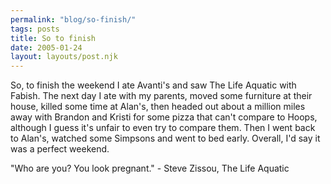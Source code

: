 ```yaml
---
permalink: "blog/so-finish/"
tags: posts
title: So to finish
date: 2005-01-24
layout: layouts/post.njk
---
```


So, to finish the weekend I ate Avanti's and saw The Life Aquatic with Fabish. The next day I ate with my parents, moved some furniture at their house, killed some time at Alan's, then headed out about a million miles away with Brandon and Kristi for some pizza that can't compare to Hoops, although I guess it's unfair to even try to compare them. Then I went back to Alan's, watched some Simpsons and went to bed early. Overall, I'd say it was a perfect weekend.

"Who are you? You look pregnant." - Steve Zissou, The Life Aquatic